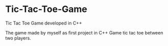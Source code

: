 # Tic-Tac-Toe-Game
Tic Tac Toe Game developed in C++ 

The game made by myself as first project in C++ 
Game tic tac toe between two players.
